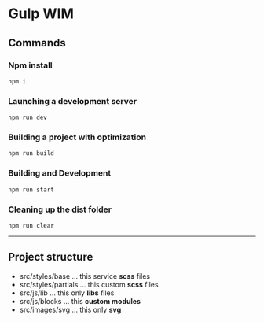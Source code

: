 # Gulp WIM

## Сommands

### Npm install
```shell
npm i
```

### Launching a development server
```shell
npm run dev
```

### Building a project with optimization
```shell
npm run build
```

### Building and Development
```shell
npm run start
```

### Cleaning up the dist folder
```shell
npm run clear
```

---

## Project structure

- src/styles/base ... this service **scss** files
- src/styles/partials ... this custom **scss** files
- src/js/lib ... this only **libs** files
- src/js/blocks ... this **custom modules**
- src/images/svg ... this only **svg**